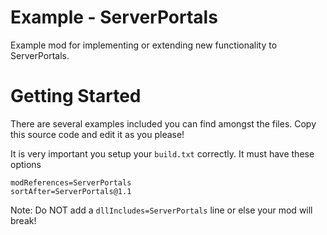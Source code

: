 # Example - ServerPortals
Example mod for implementing or extending new functionality to ServerPortals.

# Getting Started
There are several examples included you can find amongst the files. Copy this source code and edit it as you please!

It is very important you setup your `build.txt` correctly. It must have these options
```
modReferences=ServerPortals
sortAfter=ServerPortals@1.1
```

Note: Do NOT add a `dllIncludes=ServerPortals` line or else your mod will break!
